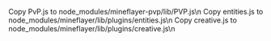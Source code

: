 Copy PvP.js to node_modules/mineflayer-pvp/lib/PVP.js\n
Copy entities.js to node_modules/mineflayer/lib/plugins/entities.js\n
Copy creative.js to node_modules/mineflayer/lib/plugins/creative.js\n
